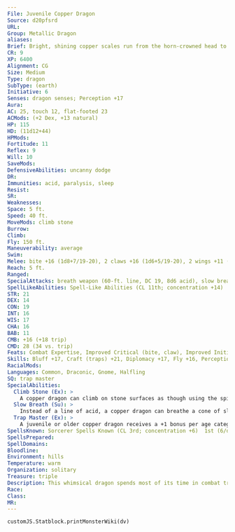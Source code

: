 ```yaml
---
File: Juvenile Copper Dragon
Source: d20pfsrd
URL: 
Group: Metallic Dragon
aliases: 
Brief: Bright, shining copper scales run from the horn-crowned head to the ridged tail of this long-winged dragon.
CR: 9
XP: 6400
Alignment: CG
Size: Medium
Type: dragon
SubType: (earth)
Initiative: 6
Senses: dragon senses; Perception +17
Aura: 
AC: 25, touch 12, flat-footed 23
ACMods: (+2 Dex, +13 natural)
HP: 115
HD: (11d12+44)
HPMods: 
Fortitude: 11
Reflex: 9
Will: 10
SaveMods: 
DefensiveAbilities: uncanny dodge
DR: 
Immunities: acid, paralysis, sleep
Resist: 
SR: 
Weaknesses: 
Space: 5 ft.
Speed: 40 ft.
MoveMods: climb stone
Burrow: 
Climb: 
Fly: 150 ft.
Maneuverability: average
Swim: 
Melee: bite +16 (1d8+7/19-20), 2 claws +16 (1d6+5/19-20), 2 wings +11 (1d4+2)
Reach: 5 ft.
Ranged: 
SpecialAttacks: breath weapon (60-ft. line, DC 19, 8d6 acid), slow breath
SpellLikeAbilities: Spell-Like Abilities (CL 11th; concentration +14)  At will-grease (DC 14), hideous laughter (DC 15)
STR: 21
DEX: 14
CON: 19
INT: 16
WIS: 17
CHA: 16
BAB: 11
CMB: +16 (+18 trip)
CMD: 28 (34 vs. trip)
Feats: Combat Expertise, Improved Critical (bite, claw), Improved Initiative, Improved Trip, Power Attack
Skills: Bluff +17, Craft (traps) +21, Diplomacy +17, Fly +16, Perception +17 (+21 vs. traps), Perform (comedy) +14, Sense Motive +17, Stealth +16, Use Magic Device +17
RacialMods: 
Languages: Common, Draconic, Gnome, Halfling
SQ: trap master
SpecialAbilities:
  Climb Stone (Ex): >
    A copper dragon can climb on stone surfaces as though using the spider climb spell.
  Slow Breath (Su): >
    Instead of a line of acid, a copper dragon can breathe a cone of slowing gas. Those in the cone must make a Fortitude save or be slowed (as per the spell slow) for 1d6 rounds plus 1 round per age category of the dragon.
  Trap Master (Ex): >
    A juvenile or older copper dragon receives a +1 bonus per age category on Craft (traps) and Perception checks made to locate a trap. Upon becoming a mature adult, he can also use Disable Device to disarm magic traps as if he had the rogue's Trapfinding class feature.
SpellsKnown: Sorcerer Spells Known (CL 3rd; concentration +6)  1st (6/day)-alarm, magic missile, silent image (DC 14)  0 (at will)-detect magic, ghost sound (DC 13), light, message, read magic
SpellsPrepared: 
SpellDomains: 
Bloodline: 
Environment: hills
Temperature: warm
Organization: solitary
Treasure: triple
Description: This whimsical dragon spends most of its time in combat trying to annoy and frustrate its enemies.
Race: 
Class: 
MR: 
---
```

```dataviewjs
customJS.Statblock.printMonsterWiki(dv)
```
